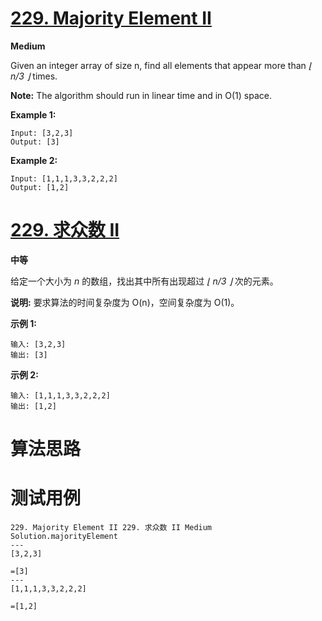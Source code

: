 # [229. Majority Element II][enTitle]

**Medium**

Given an integer array of size n, find all elements that appear more than  *⌊ n/3 ⌋*  times.

**Note:** The algorithm should run in linear time and in O(1) space.

**Example 1:** 

```
Input: [3,2,3]
Output: [3]
```

**Example 2:** 

```
Input: [1,1,1,3,3,2,2,2]
Output: [1,2]
```


# [229. 求众数 II][cnTitle]

**中等**

给定一个大小为  *n* 的数组，找出其中所有出现超过  *⌊ n/3 ⌋*  次的元素。

**说明:** 要求算法的时间复杂度为 O(n)，空间复杂度为 O(1)。

**示例 1:** 

```
输入: [3,2,3]
输出: [3]
```

**示例 2:** 

```
输入: [1,1,1,3,3,2,2,2]
输出: [1,2]
```




# 算法思路

# 测试用例
```
229. Majority Element II 229. 求众数 II Medium
Solution.majorityElement
---
[3,2,3]

=[3]
---
[1,1,1,3,3,2,2,2]

=[1,2]
```

[enTitle]: https://leetcode.com/problems/majority-element-ii/
[cnTitle]: https://leetcode-cn.com/problems/majority-element-ii/
